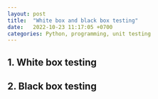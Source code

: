 ```yaml
---
layout: post
title:  "White box and black box testing"
date:   2022-10-23 11:17:05 +0700
categories: Python, programming, unit testing
---
```


## 1. White box testing



## 2. Black box testing


